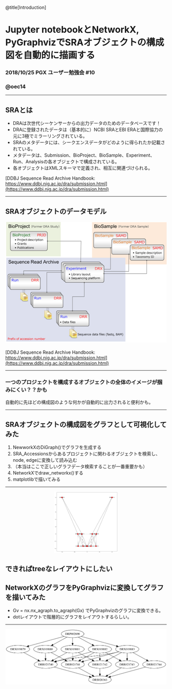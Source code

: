 @title[Introduction]
# Jupyter notebookとNetworkX, PyGraphvizでSRAオブジェクトの構成図を自動的に描画する

### 2018/10/25 PGX ユーザー勉強会 #10

### @oec14



---
## SRAとは

- DRAは次世代シーケンサーからの出力データのためのデータベースです！
- DRAに登録されたデータは（基本的に）NCBI SRAとEBI ERAと国際協力の元に3極でミラーリングされている。
- SRAのメタデータには、シークエンスデータがどのように得られたか記載されている。
- メタデータは、Submission、BioProject、BioSample、Experiment、Run、Analysisの各オブジェクトで構成されている。
- 各オブジェクトはXMLスキーマで定義され、相互に関連づけられる。

[DDBJ Sequence Read Archive Handbook: https://www.ddbj.nig.ac.jp/dra/submission.html](https://www.ddbj.nig.ac.jp/dra/submission.html)

---
## SRAオブジェクトのデータモデル

#### ![データモデル](https://github.com/dogrunjp/presentation/blob/master/images/sra_object.png?raw=true)
[DDBJ Sequence Read Archive Handbook: https://www.ddbj.nig.ac.jp/dra/submission.html](https://www.ddbj.nig.ac.jp/dra/submission.html)

---
### 一つのプロジェクトを構成するオブジェクトの全体のイメージが掴みにくい？？かも

自動的に先ほどの構成図のような何かが自動的に出力されると便利かも。

---
## SRAオブジェクトの構成図をグラフとして可視化してみた

1. NewworkXのDiGraph()でグラフを生成する
1. SRA_Accessionsからあるプロジェクトに関わるオブジェクトを検索し、node, edgeに変換して読み込む
1. （本当はここで正しいグラフデータ検索することが一番重要かも）
1. NetworkXでdraw_networkx()する
1. matplotlibで描いてみる

---

<center><img src="https://github.com/dogrunjp/presentation/blob/master/images/sra_kankei_networkx_sample.png?raw=true" width=200></center>

できればtreeなレイアウトにしたい
---
## NetworkXのグラフをPyGraphvizに変換してグラフを描いてみた

- Gv = nx.nx_agraph.to_agraph(Gx) でPyGraphvizのグラフに変換できる。
- dotレイアウトで階層的にグラフをレイアウトするらしい。
---
![PyGraphvizでプロット](https://github.com/dogrunjp/presentation/blob/master/images/sra_kankei_sample_gv_dot.png?raw=true)


